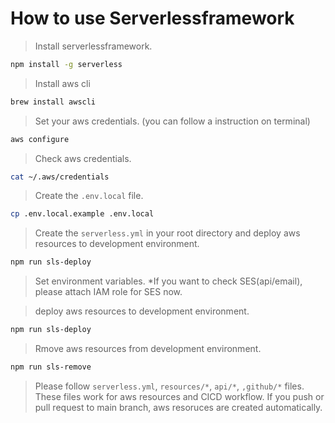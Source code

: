 # How to use Serverlessframework

> Install serverlessframework.

```sh
npm install -g serverless
```

> Install aws cli

```sh
brew install awscli
```

> Set your aws credentials. (you can follow a instruction on terminal)

```sh
aws configure
```

> Check aws credentials.

```sh
cat ~/.aws/credentials
```

> Create the `.env.local` file.

```sh
cp .env.local.example .env.local
```

> Create the `serverless.yml` in your root directory and
> deploy aws resources to development environment.

```sh
npm run sls-deploy
```

> Set environment variables. \*If you want to check SES(api/email), please attach IAM role for SES now.

> deploy aws resources to development environment.

```sh
npm run sls-deploy
```

> Rmove aws resources from development environment.

```sh
npm run sls-remove
```

> Please follow `serverless.yml`, `resources/*`, `api/*`, `,github/*` files.
> These files work for aws resources and CICD workflow. If you push or pull request to main branch, aws resoruces are created automatically.
